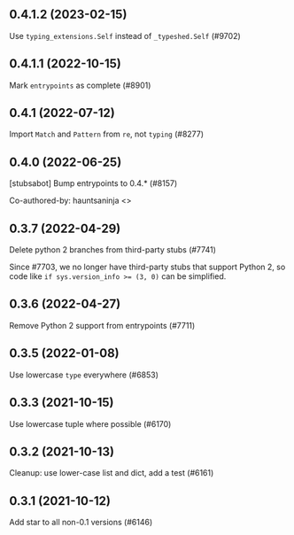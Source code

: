 ## 0.4.1.2 (2023-02-15)

Use `typing_extensions.Self` instead of `_typeshed.Self` (#9702)

## 0.4.1.1 (2022-10-15)

Mark `entrypoints` as complete (#8901)

## 0.4.1 (2022-07-12)

Import `Match` and `Pattern` from `re`, not `typing` (#8277)

## 0.4.0 (2022-06-25)

[stubsabot] Bump entrypoints to 0.4.* (#8157)

Co-authored-by: hauntsaninja <>

## 0.3.7 (2022-04-29)

Delete python 2 branches from third-party stubs (#7741)

Since #7703, we no longer have third-party stubs that support Python 2, so code like `if sys.version_info >= (3, 0)` can be simplified.

## 0.3.6 (2022-04-27)

Remove Python 2 support from entrypoints (#7711)

## 0.3.5 (2022-01-08)

Use lowercase `type` everywhere (#6853)

## 0.3.3 (2021-10-15)

Use lowercase tuple where possible (#6170)

## 0.3.2 (2021-10-13)

Cleanup: use lower-case list and dict, add a test (#6161)

## 0.3.1 (2021-10-12)

Add star to all non-0.1 versions (#6146)


